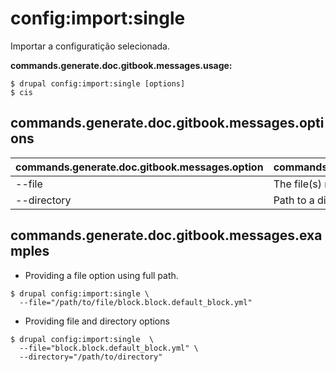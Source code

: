 # config:import:single
Importar a configuratição selecionada.

**commands.generate.doc.gitbook.messages.usage:**
```
$ drupal config:import:single [options]
$ cis  
```

## commands.generate.doc.gitbook.messages.options
commands.generate.doc.gitbook.messages.option | commands.generate.doc.gitbook.messages.details
-------|-------------
--file | The file(s) name or file(s) absolute path to import
--directory | Path to a directory of configuration to import.

## commands.generate.doc.gitbook.messages.examples
* Providing a file option using full path.
```
$ drupal config:import:single \
  --file="/path/to/file/block.block.default_block.yml"
```
* Providing file and directory options
```
$ drupal config:import:single  \
  --file="block.block.default_block.yml" \
  --directory="/path/to/directory"

```
